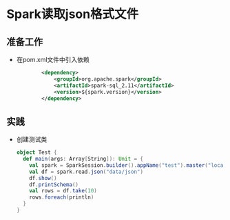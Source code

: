 # Spark读取json格式文件

## 准备工作

* 在pom.xml文件中引入依赖

  ```xml
          <dependency>
              <groupId>org.apache.spark</groupId>
              <artifactId>spark-sql_2.11</artifactId>
              <version>${spark.version}</version>
          </dependency>
  ```

## 实践

* 创建测试类

  ```scala
  object Test {
    def main(args: Array[String]): Unit = {
      val spark = SparkSession.builder().appName("test").master("local").getOrCreate()
      val df = spark.read.json("data/json")
      df.show()
      df.printSchema()
      val rows = df.take(10)
      rows.foreach(println)
    }
  }
  ```

  